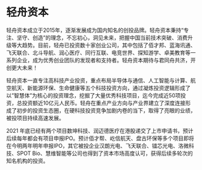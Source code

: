 # 

# 轻舟资本

轻舟资本成立于2015年，逐渐发展成为国内知名的创投品牌。轻舟资本秉持“专注、坚守、创造”的理念，不忘初心，洞见未来，把握中国当前技术突破、消费升级等大趋势。目前，轻舟已投资数十家创业公司，其中包括了佰才邦、蓝海讯通、飞天联合、北斗导航、润心医疗、同行互联、电竞世界、探知游学、卓美教育等一系列企业，成为优秀创业团队的发现者和支持者。轻舟资本期待与君同舟共济，开创更大未来！

轻舟资本一直专注高科技产业投资，重点布局半导体与通信、人工智能与计算、航空航天、新能源环保、生命健康等五个科技投资方向，通过凝炼投资逻辑形成了以”智慧体”为核心的投资理念，挖掘了大量优秀科技项目，迄今完成近50项投资，总投资额近10亿元人民币。轻舟在重点产业方向与产业界建立了深度连接形成了初步的投资生态圈，在硬科技投资竞争加剧内卷的当下，取得了亮眼的业绩，被投项目持续高速发展。 

2021 年底已经有两个项目数坤科技、润迈德医疗在港股递交了上市申请书，预计后续每年都会有项目申报IPO。预计佰才帮、屹信航天、盘古环保等多个项目即将在今明两年明年申报IPO，其它被投企业汉朗光电、飞天联合、镭芯光电、洛微科技、SPOT Bio、慧维智能等公司也得到了资本市场高度认可，获得后续多轮次的知名机构的投资。

